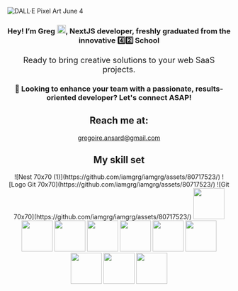 ![DALL·E Pixel Art June 4](https://github.com/iamgrg/iamgrg/assets/80717523/5e729be4-2429-461e-ab20-d18515b4a3b0)

<div align="center">

<h3>Hey! I’m Greg <img src="https://github.com/iamgrg/iamgrg/assets/80717523/eb2af961-4bdc-4074-a70b-6a846d8a5840" width="20" height="20">, NextJS developer, freshly graduated from the innovative 4️⃣2️⃣ School</h3>
<p style="font-size: 18px;">Ready to bring creative solutions to your web SaaS projects.</p>
<h3> 👀 Looking to enhance your team with a passionate, results-oriented developer? Let's connect ASAP!</h3>
<h2> Reach me at:</h2>
<a href="mailto:gregoire.ansard@gmail.com">gregoire.ansard@gmail.com</a>
<h2>My skill set</h2>
![Nest 70x70 (1)](https://github.com/iamgrg/iamgrg/assets/80717523/)
![Logo Git 70x70](https://github.com/iamgrg/iamgrg/assets/80717523/)
![Git 70x70](https://github.com/iamgrg/iamgrg/assets/80717523/)


<img src="https://github.com/iamgrg/iamgrg/assets/80717523/d5621af5-4c79-4e71-853e-808a9c201c06" width="70" height="70">
<img src="https://github.com/iamgrg/iamgrg/assets/80717523/1a977f2e-ed2b-475c-9361-f4c2c4a563a9" width="70" height="70">
<img src="https://github.com/iamgrg/iamgrg/assets/80717523/1e1a6253-c730-4749-99fb-59eb5d294f57" width="70" height="70">
<img src="https://github.com/iamgrg/iamgrg/assets/80717523/e1169805-bb56-4843-a149-c736f2e4aea7" width="70" height="70">
<img src="https://github.com/iamgrg/iamgrg/assets/80717523/fbedc998-07c5-4228-a8c3-633187ab988d" width="70" height="70">
<img src="https://github.com/iamgrg/iamgrg/assets/80717523/b65c7c87-155f-484f-a9fa-388ceac9836e" width="70" height="70">
<img src="https://github.com/iamgrg/iamgrg/assets/80717523/7daabc30-31b4-4eca-93e4-7876e98cb7d1" width="70" height="70">
<img src="https://github.com/iamgrg/iamgrg/assets/80717523/dacf6a2b-619f-436a-abfa-0f7dc2d29882" width="70" height="70">
<img src="https://github.com/iamgrg/iamgrg/assets/80717523/6e0421e0-9f93-4dd4-9219-b97b5006bce3" width="70" height="70">
<img src="https://github.com/iamgrg/iamgrg/assets/80717523/48b220d9-ad96-4cda-8c0e-871010313b29" width="70" height="70">
</div>
